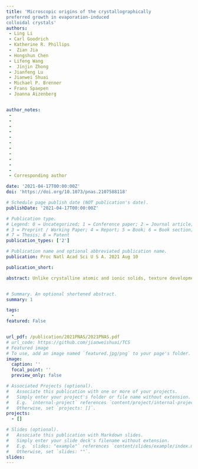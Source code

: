 ```yaml
---
title: 'Microscopic origins of the crystallographically
preferred growth in evaporation-induced
colloidal crystals'
authors:
 - Ling Li
 - Carl Goodrich
 - Katherine R. Phillips
 -  Zian Jia
 - Hongshun Chen
 - Lifeng Wang
 -  Jinjin Zhong
 - Jianfeng Lu
 - Jianwei Shuai
 - Michael P. Brenner
 - Frans Spaepen
 - Joanna Aizenberg


author_notes:
 -  
 -  
 - 
 - 
 - 
 - 
 - 
 - 
 - 
 - 
 -  
 - Corresponding author

date: '2021-04-17T00:00:00Z'
doi: 'https://doi.org/10.1073/pnas.2107588118'

# Schedule page publish date (NOT publication's date).
publishDate: '2021-04-17T00:00:00Z'

# Publication type.
# Legend: 0 = Uncategorized; 1 = Conference paper; 2 = Journal article;
# 3 = Preprint / Working Paper; 4 = Report; 5 = Book; 6 = Book section;
# 7 = Thesis; 8 = Patent
publication_types: ['2']

# Publication name and optional abbreviated publication name.
publication: Proc Natl Acad Sci U S A. 2021 Aug 10

publication_short: 

abstract: Unlike crystalline atomic and ionic solids, texture development due to crystallographically preferred growth in colloidal crystals is less studied. Here we investigate the underlying mechanisms of the texture evolution in an evaporation-induced colloidal assembly process through experiments, modeling, and theoretical analysis. In this widely used approach to obtain large-area colloidal crystals, the colloidal particles are driven to the meniscus via the evaporation of a solvent or matrix precursor solution where they close-pack to form a face-centered cubic colloidal assembly. Via two-dimensional large-area crystallographic mapping, we show that the initial crystal orientation is dominated by the interaction of particles with the meniscus, resulting in the expected coalignment of the close-packed direction with the local meniscus geometry. By combining with crystal structure analysis at a single-particle level, we further reveal that, at the later stage of self-assembly, however, the colloidal crystal undergoes a gradual rotation facilitated by geometrically necessary dislocations (GNDs) and achieves a large-area uniform crystallographic orientation with the close-packed direction perpendicular to the meniscus and parallel to the growth direction. Classical slip analysis, finite element-based mechanical simulation, computational colloidal assembly modeling, and continuum theory unequivocally show that these GNDs result from the tensile stress field along the meniscus direction due to the constrained shrinkage of the colloidal crystal during drying. The generation of GNDs with specific slip systems within individual grains leads to crystallographic rotation to accommodate the mechanical stress. The mechanistic understanding reported here can be utilized to control crystallographic features of colloidal assemblies, and may provide further insights into crystallographically preferred growth in synthetic, biological, and geological crystals.


# Summary. An optional shortened abstract.
summary: 1

tags:
  - 
featured: False


url_pdf: /publication/2021PNAS/2021PNAS.pdf
# url_code: https://github.com/jianweishuai/TCS
# Featured image
# To use, add an image named `featured.jpg/png` to your page's folder.
image:
  caption: ''
  focal_point: ''
  preview_only: false

# Associated Projects (optional).
#   Associate this publication with one or more of your projects.
#   Simply enter your project's folder or file name without extension.
#   E.g. `internal-project` references `content/project/internal-project/index.md`.
#   Otherwise, set `projects: []`.
projects:
  - []

# Slides (optional).
#   Associate this publication with Markdown slides.
#   Simply enter your slide deck's filename without extension.
#   E.g. `slides: "example"` references `content/slides/example/index.md`.
#   Otherwise, set `slides: ""`.
slides:
---
```



